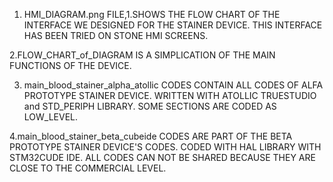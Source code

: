 1. HMI_DIAGRAM.png FILE,1.SHOWS THE FLOW CHART OF THE INTERFACE WE DESIGNED FOR THE STAINER DEVICE. THIS INTERFACE HAS BEEN TRIED ON STONE HMI SCREENS.

2.FLOW_CHART_of_DIAGRAM IS A SIMPLICATION OF THE MAIN FUNCTIONS OF THE DEVICE.

3. main_blood_stainer_alpha_atollic CODES CONTAIN ALL CODES OF ALFA PROTOTYPE STAINER DEVICE. WRITTEN WITH ATOLLIC TRUESTUDIO and STD_PERIPH LIBRARY. SOME SECTIONS ARE CODED AS LOW_LEVEL. 

4.main_blood_stainer_beta_cubeide CODES ARE PART OF THE BETA PROTOTYPE STAINER DEVICE'S CODES. CODED WITH HAL LIBRARY WITH STM32CUDE IDE. ALL CODES CAN NOT BE SHARED BECAUSE THEY ARE CLOSE TO THE COMMERCIAL LEVEL.
